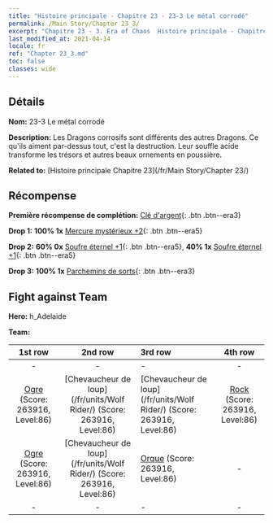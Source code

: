 ```yaml
---
title: "Histoire principale - Chapitre 23 - 23-3 Le métal corrodé"
permalink: /Main Story/Chapter 23_3/
excerpt: "Chapitre 23 - 3. Era of Chaos  Histoire principale - Chapitre 23_3. 23-3 Le métal corrodé"
last_modified_at: 2021-04-14
locale: fr
ref: "Chapter 23_3.md"
toc: false
classes: wide
---
```


## Détails

 **Nom:** 23-3 Le métal corrodé

 **Description:** Les Dragons corrosifs sont différents des autres Dragons. Ce qu'ils aiment par-dessus tout, c'est la destruction. Leur souffle acide transforme les trésors et autres beaux ornements en poussière.

 **Related to:** [Histoire principale Chapitre 23](/fr/Main Story/Chapter 23/)

## Récompense

 **Première récompense de complétion:** [Clé d'argent](/fr/Items/con_693/){: .btn .btn--era3}

 **Drop 1:** **100% 1x** [Mercure mystérieux +2](/fr/Items/mat_77/){: .btn .btn--era5}

 **Drop 2:** **60% 0x** [Soufre éternel +1](/fr/Items/mat_71/){: .btn .btn--era5}, **40% 1x** [Soufre éternel +1](/fr/Items/mat_71/){: .btn .btn--era5}

 **Drop 3:** **100% 1x** [Parchemins de sorts](/fr/Items/con_694/){: .btn .btn--era3}


## Fight against Team
 **Hero:** h_Adelaide

 **Team:**


  | 1st row | 2nd row | 3rd row | 4th row |
  |:----:|:----:|:----|:----:|
  | - | - | - | - |
  | [Ogre](/fr/units/Ogre/) (Score: 263916, Level:86)  | [Chevaucheur de loup](/fr/units/Wolf Rider/) (Score: 263916, Level:86)  | [Chevaucheur de loup](/fr/units/Wolf Rider/) (Score: 263916, Level:86)  | [Rock](/fr/units/Roc/) (Score: 263916, Level:86)  |
  | [Ogre](/fr/units/Ogre/) (Score: 263916, Level:86)  | [Chevaucheur de loup](/fr/units/Wolf Rider/) (Score: 263916, Level:86)  | [Orque](/fr/units/Orc/) (Score: 263916, Level:86)  | - |
  | - | - | - | - |


